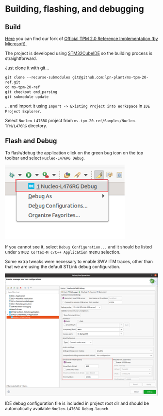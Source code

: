 # Building, flashing, and debugging

## Build

[Here](https://github.com/lpn-plant/ms-tpm-20-ref) you can find our fork of
[Official TPM 2.0 Reference Implementation (by Microsoft)](https://github.com/microsoft/ms-tpm-20-ref).

The project is developed using
[STM32CubeIDE](https://www.st.com/en/development-tools/stm32cubeide.html)
so the building process is straightforward.

Just clone it with git...

```shell
git clone --recurse-submodules git@github.com:lpn-plant/ms-tpm-20-ref.git
cd ms-tpm-20-ref
git checkout cmd_parsing
git submodule update
```

... and import it using `Import -> Existing Project into Workspace` in
`IDE Project Explorer`.

Select `Nucleo-L476RG` project from `ms-tpm-20-ref/Samples/Nucleo-TPM/L476RG`
directory.

## Flash and Debug

To flash/debug the application click on the green bug icon on the top toolbar
and select `Nucleo-L476RG Debug`.

![Flash](images/eclipse_flash.png)

If you cannot see it, select `Debug Configuration...` and it should be listed
under `STM32 Cortex-M C/C++ Application` menu selection.

Some extra tweaks were necessary to enable SWV ITM traces, other than that we are
using the default STLink debug configuration.

![Debug congiguration](images/eclipse_debug_config.png)

IDE debug configuration file is included in project root dir and should be
automatically available `Nucleo-L476RG Debug.launch`.
